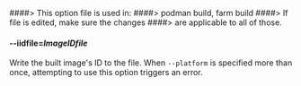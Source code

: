 ####> This option file is used in:
####>   podman build, farm build
####> If file is edited, make sure the changes
####> are applicable to all of those.
#### **--iidfile**=*ImageIDfile*

Write the built image's ID to the file.  When `--platform` is specified more than once, attempting to use this option triggers an error.
